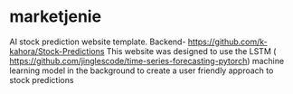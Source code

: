 # marketjenie
 AI stock prediction website template.
 Backend- https://github.com/k-kahora/Stock-Predictions
This website was designed to use the LSTM ( https://github.com/jinglescode/time-series-forecasting-pytorch) machine learning model in the background to create a user friendly approach to stock predictions
